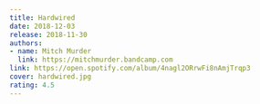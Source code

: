 ```yaml
---
title: Hardwired
date: 2018-12-03
release: 2018-11-30
authors:
- name: Mitch Murder
  link: https://mitchmurder.bandcamp.com
link: https://open.spotify.com/album/4nagl2ORrwFi8nAmjTrqp3
cover: hardwired.jpg
rating: 4.5
---
```

